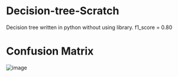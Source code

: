# Decision-tree-Scratch
Decision tree written in python without using library.
f1_score = 0.80
# Confusion Matrix
![image](https://user-images.githubusercontent.com/61619621/217501241-e6361571-c1e1-4223-b5a0-98017a5a68a3.png)
